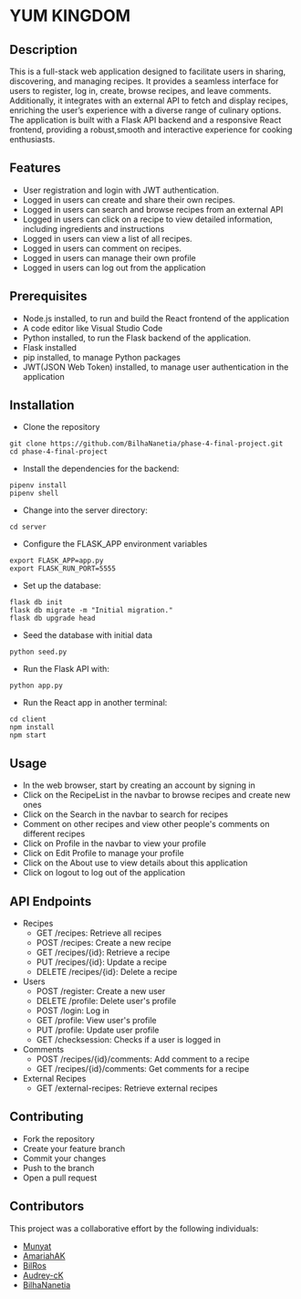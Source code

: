 # YUM KINGDOM
## Description
This is a full-stack web application designed to facilitate users in sharing, discovering, and managing recipes. It provides a seamless interface for users to register, log in, create, browse recipes,  and leave comments. Additionally, it integrates with an external API to fetch and display recipes, enriching the user’s experience with a diverse range of culinary options. The application is built with a Flask API backend and a responsive React frontend, providing a robust,smooth and interactive experience for cooking enthusiasts.
## Features
- User registration and login with JWT authentication.
- Logged in users can create and share their own recipes.
- Logged in users can search and browse recipes from an external API
- Logged in users can click on a recipe to view detailed information, including ingredients and instructions
- Logged in users can view a list of all recipes.
- Logged in users can comment on recipes.
- Logged in users can manage their own profile
- Logged in users can log out from the application
## Prerequisites
- Node.js installed, to run and build the React frontend of the application
- A code editor like Visual Studio Code 
- Python installed, to run the Flask backend of the application. 
- Flask installed
- pip installed, to manage Python packages
- JWT(JSON Web Token) installed, to manage user authentication in the application
## Installation
- Clone the repository
```console
git clone https://github.com/BilhaNanetia/phase-4-final-project.git
cd phase-4-final-project
```
- Install the dependencies for the  backend:
```console
pipenv install
pipenv shell
```
- Change into the server directory:
```console
cd server
```
- Configure the FLASK_APP environment variables
```console
export FLASK_APP=app.py
export FLASK_RUN_PORT=5555
```
- Set up the database:
```console
flask db init
flask db migrate -m "Initial migration."
flask db upgrade head
```
- Seed the database with initial data
```console
python seed.py
```
- Run the Flask API with:
```console
python app.py
```
- Run the React app in another terminal:
```console
cd client
npm install
npm start 
```
## Usage
- In the web browser, start by creating an account by signing in
- Click on the RecipeList in the navbar to browse recipes and create new ones 
- Click on the Search in the navbar to search for recipes 
- Comment on other recipes and view other people's comments on different recipes
- Click on Profile in the navbar to view your profile
- Click on Edit Profile to manage your profile
- Click on the About use to view details about this application
- Click on logout to log out of the application
## API Endpoints
- Recipes
    - GET /recipes: Retrieve all recipes
    - POST /recipes: Create a new recipe
    - GET /recipes/{id}: Retrieve a recipe
    - PUT /recipes/{id}: Update a recipe
    - DELETE /recipes/{id}: Delete a recipe
- Users
    - POST /register: Create a new user
    - DELETE /profile: Delete user's profile
    - POST /login: Log in
    - GET /profile: View user's profile
    - PUT /profile: Update user profile
    - GET /checksession: Checks if a user is logged in
- Comments
    - POST /recipes/{id}/comments: Add comment to a recipe
    - GET /recipes/{id}/comments: Get comments for a recipe
- External Recipes
    - GET /external-recipes: Retrieve  external recipes
## Contributing
- Fork the repository
- Create your feature branch
- Commit your changes
- Push to the branch
- Open a pull request
## Contributors
This project was a collaborative effort by the following individuals:
- <a href="https://github.com/Munyat">Munyat</a> 
- <a href="https://github.com/AmariahAK">AmariahAK</a>
- <a href="https://github.com/BilRos">BilRos</a> 
- <a href="https://github.com/Audrey-cK">Audrey-cK</a>
- <a href="https://github.com/BilhaNanetia">BilhaNanetia</a>
